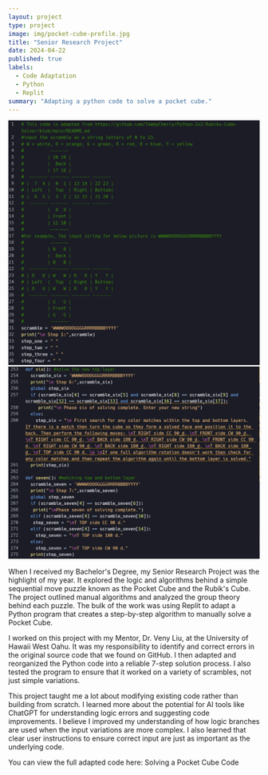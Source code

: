 ```yaml
---
layout: project
type: project
image: img/pocket-cube-profile.jpg
title: "Senior Research Project"
date: 2024-04-22
published: true
labels:
  - Code Adaptation
  - Python
  - Replit
summary: "Adapting a python code to solve a pocket cube."
---
```


<div class="text-center p-4">
  <img width="700px" src="../img/beginning-pc-code.png" class="img-thumbnail" >
  <img width="700px" src="../img/step-6-and-7-pccode.png" class="img-thumbnail" >
</div>

When I received my Bachelor's Degree, my Senior Research Project was the highlight of my year. It explored the logic and algorithms behind a simple sequential move puzzle known as the Pocket Cube and the Rubik's Cube. The project outlined manual algorithms and analyzed the group theory behind each puzzle. The bulk of the work was using Replit to adapt a Python program that creates a step-by-step algorithm to manually solve a Pocket Cube. 

I worked on this project with my Mentor, Dr. Veny Liu, at the University of Hawaii West Oahu. It was my responsibility to identify and correct errors in the original source code that we found on GitHub. I then adapted and reorganized the Python code into a reliable 7-step solution process. I also tested the program to ensure that it worked on a variety of scrambles, not just simple variations.

This project taught me a lot about modifying existing code rather than building from scratch. I learned more about the potential for AI tools like ChatGPT for understanding logic errors and suggesting code improvements. I believe I improved my understanding of how logic branches are used when the input variations are more complex. I also learned that clear user instructions to ensure correct input are just as important as the underlying code. 

You can view the full adapted code here: Solving a Pocket Cube Code
